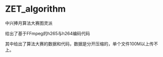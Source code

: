 # ZET_algorithm
 中兴捧月算法大赛图灵派
 
 
 
 给出了基于FFmpeg的h265与h264编码代码
 
 
 
 其中给出了算法大赛的数据和代码，数据是分开压缩的，单个文件100M以上传不上。
